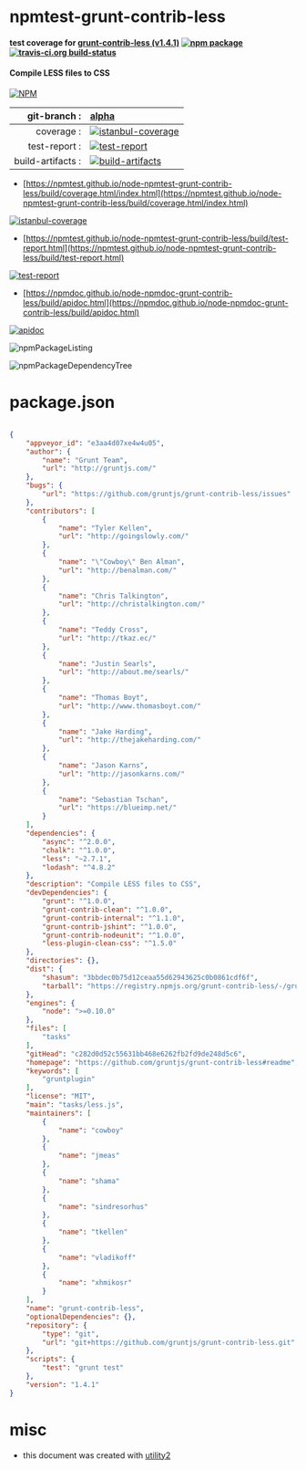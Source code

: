 # npmtest-grunt-contrib-less

#### test coverage for  [grunt-contrib-less (v1.4.1)](https://github.com/gruntjs/grunt-contrib-less#readme)  [![npm package](https://img.shields.io/npm/v/npmtest-grunt-contrib-less.svg?style=flat-square)](https://www.npmjs.org/package/npmtest-grunt-contrib-less) [![travis-ci.org build-status](https://api.travis-ci.org/npmtest/node-npmtest-grunt-contrib-less.svg)](https://travis-ci.org/npmtest/node-npmtest-grunt-contrib-less)

#### Compile LESS files to CSS

[![NPM](https://nodei.co/npm/grunt-contrib-less.png?downloads=true&downloadRank=true&stars=true)](https://www.npmjs.com/package/grunt-contrib-less)

| git-branch : | [alpha](https://github.com/npmtest/node-npmtest-grunt-contrib-less/tree/alpha)|
|--:|:--|
| coverage : | [![istanbul-coverage](https://npmtest.github.io/node-npmtest-grunt-contrib-less/build/coverage.badge.svg)](https://npmtest.github.io/node-npmtest-grunt-contrib-less/build/coverage.html/index.html)|
| test-report : | [![test-report](https://npmtest.github.io/node-npmtest-grunt-contrib-less/build/test-report.badge.svg)](https://npmtest.github.io/node-npmtest-grunt-contrib-less/build/test-report.html)|
| build-artifacts : | [![build-artifacts](https://npmtest.github.io/node-npmtest-grunt-contrib-less/glyphicons_144_folder_open.png)](https://github.com/npmtest/node-npmtest-grunt-contrib-less/tree/gh-pages/build)|

- [https://npmtest.github.io/node-npmtest-grunt-contrib-less/build/coverage.html/index.html](https://npmtest.github.io/node-npmtest-grunt-contrib-less/build/coverage.html/index.html)

[![istanbul-coverage](https://npmtest.github.io/node-npmtest-grunt-contrib-less/build/screenCapture.buildCi.browser.%252Ftmp%252Fbuild%252Fcoverage.lib.html.png)](https://npmtest.github.io/node-npmtest-grunt-contrib-less/build/coverage.html/index.html)

- [https://npmtest.github.io/node-npmtest-grunt-contrib-less/build/test-report.html](https://npmtest.github.io/node-npmtest-grunt-contrib-less/build/test-report.html)

[![test-report](https://npmtest.github.io/node-npmtest-grunt-contrib-less/build/screenCapture.buildCi.browser.%252Ftmp%252Fbuild%252Ftest-report.html.png)](https://npmtest.github.io/node-npmtest-grunt-contrib-less/build/test-report.html)

- [https://npmdoc.github.io/node-npmdoc-grunt-contrib-less/build/apidoc.html](https://npmdoc.github.io/node-npmdoc-grunt-contrib-less/build/apidoc.html)

[![apidoc](https://npmdoc.github.io/node-npmdoc-grunt-contrib-less/build/screenCapture.buildCi.browser.%252Ftmp%252Fbuild%252Fapidoc.html.png)](https://npmdoc.github.io/node-npmdoc-grunt-contrib-less/build/apidoc.html)

![npmPackageListing](https://npmtest.github.io/node-npmtest-grunt-contrib-less/build/screenCapture.npmPackageListing.svg)

![npmPackageDependencyTree](https://npmtest.github.io/node-npmtest-grunt-contrib-less/build/screenCapture.npmPackageDependencyTree.svg)



# package.json

```json

{
    "appveyor_id": "e3aa4d07xe4w4u05",
    "author": {
        "name": "Grunt Team",
        "url": "http://gruntjs.com/"
    },
    "bugs": {
        "url": "https://github.com/gruntjs/grunt-contrib-less/issues"
    },
    "contributors": [
        {
            "name": "Tyler Kellen",
            "url": "http://goingslowly.com/"
        },
        {
            "name": "\"Cowboy\" Ben Alman",
            "url": "http://benalman.com/"
        },
        {
            "name": "Chris Talkington",
            "url": "http://christalkington.com/"
        },
        {
            "name": "Teddy Cross",
            "url": "http://tkaz.ec/"
        },
        {
            "name": "Justin Searls",
            "url": "http://about.me/searls/"
        },
        {
            "name": "Thomas Boyt",
            "url": "http://www.thomasboyt.com/"
        },
        {
            "name": "Jake Harding",
            "url": "http://thejakeharding.com/"
        },
        {
            "name": "Jason Karns",
            "url": "http://jasonkarns.com/"
        },
        {
            "name": "Sebastian Tschan",
            "url": "https://blueimp.net/"
        }
    ],
    "dependencies": {
        "async": "^2.0.0",
        "chalk": "^1.0.0",
        "less": "~2.7.1",
        "lodash": "^4.8.2"
    },
    "description": "Compile LESS files to CSS",
    "devDependencies": {
        "grunt": "^1.0.0",
        "grunt-contrib-clean": "^1.0.0",
        "grunt-contrib-internal": "^1.1.0",
        "grunt-contrib-jshint": "^1.0.0",
        "grunt-contrib-nodeunit": "^1.0.0",
        "less-plugin-clean-css": "^1.5.0"
    },
    "directories": {},
    "dist": {
        "shasum": "3bbdec0b75d12ceaa55d62943625c0b0861cdf6f",
        "tarball": "https://registry.npmjs.org/grunt-contrib-less/-/grunt-contrib-less-1.4.1.tgz"
    },
    "engines": {
        "node": ">=0.10.0"
    },
    "files": [
        "tasks"
    ],
    "gitHead": "c282d0d52c55631bb468e6262fb2fd9de248d5c6",
    "homepage": "https://github.com/gruntjs/grunt-contrib-less#readme",
    "keywords": [
        "gruntplugin"
    ],
    "license": "MIT",
    "main": "tasks/less.js",
    "maintainers": [
        {
            "name": "cowboy"
        },
        {
            "name": "jmeas"
        },
        {
            "name": "shama"
        },
        {
            "name": "sindresorhus"
        },
        {
            "name": "tkellen"
        },
        {
            "name": "vladikoff"
        },
        {
            "name": "xhmikosr"
        }
    ],
    "name": "grunt-contrib-less",
    "optionalDependencies": {},
    "repository": {
        "type": "git",
        "url": "git+https://github.com/gruntjs/grunt-contrib-less.git"
    },
    "scripts": {
        "test": "grunt test"
    },
    "version": "1.4.1"
}
```



# misc
- this document was created with [utility2](https://github.com/kaizhu256/node-utility2)
